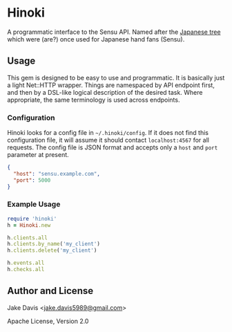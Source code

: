 # Hinoki
A programmatic interface to the Sensu API. Named after the
[Japanese tree](http://en.wikipedia.org/wiki/Chamaecyparis_obtusa) which were 
(are?) once used for Japanese hand fans (Sensu).

## Usage
This gem is designed to be easy to use and programmatic. It is basically just a
light Net::HTTP wrapper. Things are namespaced by API endpoint first, and then
by a DSL-like logical description of the desired task. Where appropriate, the
same terminology is used across endpoints.

### Configuration
Hinoki looks for a config file in `~/.hinoki/config`. If it does not find this
configuration file, it will assume it should contact `localhost:4567` for all
requests. The config file is JSON format and accepts only a `host` and `port`
parameter at present.

``` json
{
  "host": "sensu.example.com",
  "port": 5000
}
```

### Example Usage
``` ruby
require 'hinoki'
h = Hinoki.new

h.clients.all
h.clients.by_name('my_client')
h.clients.delete('my_client')

h.events.all
h.checks.all
```

## Author and License
Jake Davis \<jake.davis5989@gmail.com\>

Apache License, Version 2.0
